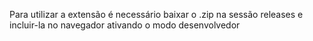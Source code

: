 Para utilizar a extensão é necessário baixar o .zip na sessão releases e incluir-la no navegador ativando o modo desenvolvedor
